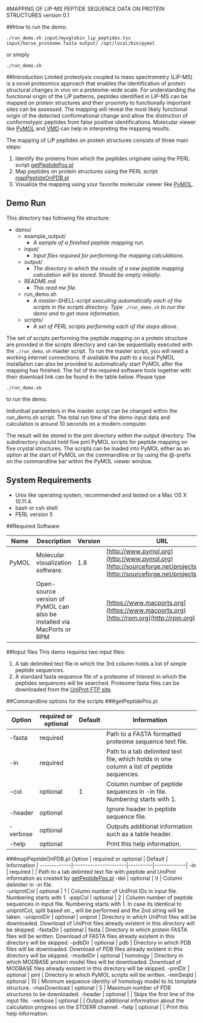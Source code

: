 #MAPPING OF LIP-MS PEPTIDE SEQUENCE DATA ON PROTEIN STRUCTURES
version 0.1

##How to run the demo:
```
./run_demo.sh input/myoglobin_lip_peptides.tsv input/horse_proteome.fasta output/ /opt/local/bin/pymol
```

or simply

```
./run_demo.sh
```

##Introduction
Limited proteolysis coupled to mass spectrometry (LiP-MS) is a novel proteomics approach that enables the identification of protein structural changes in vivo on a proteome-wide scale. For understanding the functional origin of the LiP patterns, peptides identified in LiP-MS can be mapped on protein structures and their proximity to functionally important sites can be assessed. The mapping will reveal the most likely functional origin of the detected conformational change and allow the distinction of conformotypic peptides from false positive identifications. Molecular viewer like [PyMOL](#pymol) and [VMD](www.ks.uiuc.edu/Research/vmd) can help in interpreting the mapping results. 

The mapping of LiP peptides on protein structures consists of three main steps:

1. Identify the proteins from which the peptides originate using the PERL script [getPeptidePos.pl](#getPeptidePos.pl)
2. Map peptides on protein structures using the PERL script [mapPeptideOnPDB.pl](#mapPeptideOnPDB.pl)
3. Visualize the mapping using your favorite molecular viewer like [PyMOL](#pymol).

	
## Demo Run
This directory has following file structure:

* demo/
   * example_output/
     * *A sample of a finished peptide mapping run*.
   * input/
     * *Input files required for performing the mapping calculations*.
   * output/
     * *The directory in which the results of a new peptide mapping calculation will be stored. Should be empty initially*. 
   * README.md
     * *This read me file*.
   * run\_demo.sh
     * *A master-SHELL-script executing automatically each of the scripts in the scripts directory. Type ```./run_demo.sh``` to run the demo and to get more information*.
   * scripts/
     * *A set of PERL scripts performing each of the steps above*.

The set of scripts performing the peptide mapping on a protein structure are provided in the
scripts directory and can be sequentially executed with the ```./run_demo.sh``` master script. To run the
master script, you will need a working internet connections. If available the path to a local PyMOL 
installation can also be provided to automatically start PyMOL after the mapping has finished. 
The list of the required software tools together with their download link can be found in the table below.
Please type

```
./run_demo.sh
```
to run the demo.

Individual parameters in the master script can be changed within the run_demo.sh script.
The total run time of the demo input data and calculation is around 10 seconds on a modern computer.

The result will be stored in the pml directory within the output directory. The subdirectory should
hold five pml PyMOL scripts for peptide mapping on five crystal structures. The scripts can be loaded
into PyMOL either as an option at the start of PyMOL on the commandline or by using the @-prefix on the 
commandline bar within the PyMOL viewer window.

## System Requirements
- Unix like operating system, recommended and tested on a Mac OS X 10.11.4.
- bash or csh shell
- PERL version 5

##Required Software
<a name="pymol"></a>

Name  | Description                       | Version | URL                                   
------|-----------------------------------|---------|-----
PyMOL | Molecular visualization software. | 1.8     | [http://www.pymol.org](http://www.pymol.org) <br> [http://sourceforge.net/projects/pymol](http://sourceforge.net/projects/pymol)
      | Open-source version of PyMOL can also be installed via MacPorts or RPM | | [https://www.macports.org](https://www.macports.org) <br> [http://rpm.org](http://rpm.org)


##Input files
This demo requires two input files:

1. A tab delimited text file in which the 3rd column holds a list of simple peptide sequences.
2. A standard fasta sequence file of a proteome of interest in which the peptides sequences will be searched. Proteome fasta files can be downloaded from the [UniProt FTP site](ftp://ftp.uniprot.org/pub/databases/uniprot/current_release/knowledgebase/reference_proteomes/).

##Commandline options for the scripts
<a name="getPeptidePos.pl"></a>
###getPeptidePos.pl

Option   | required or optional | Default | Information |
---------|----------------------|---------|-------------|
-fasta   | required             |         | Path to a FASTA formatted proteome sequence text file.
-in      | required             |         | Path to a tab delimited text file, which holds in one column a list of peptide sequences.
-col     | optional             | 1       | Column number of peptide sequences in -in file. Numbering starts with 1.
-header  | optional             |         | Ignore header in peptide sequence file.
-verbose | optional             |         | Outputs additional information such as a table header.
-help    | optional             |         | Print this help information.


<a name="mapPeptideOnPDB.pl"></a>
###mapPeptideOnPDB.pl
Option       | required or optional | Default  | Information |
-------------|----------------------|----------|-------------|
-in          | required             |          | Path to a tab delimted text file with peptide and UniProt information as created by  [getPeptidePos.pl](#getPeptidePos.pl)
-del         | optional             | \t       | Column delimiter in -in file.                              
-uniprotCol  | optional             | 1        | Column number of UniProt IDs in input file. Numbering starts with 1.
-pepCol      | optional             | 2        | Column number of peptide sequences in input file. Numbering starts with 1. In case its identical to uniprotCol, split based on _ will be performed and the 2nd string will be taken.
-uniprotDir  | optional             | uniprot  | Directory in which UniProt files will be downloaded. Download of UniProt files already existent in this directory will be skipped.
-fastaDir    | optional             | fasta    | Directory in which protein FASTA files will be written. Download of FASTA files already existent in this directory will be skipped.
-pdbDir	     | optional             | pdb      | Directory in which PDB files will be downloaded. Download of PDB files already existent in this directory will be skipped.
-modelDir    | optional             | homology | Directory in which MODBASE protein model files will be downloaded. Download of MODBASE files already existent in this directory will be skipped.
-pmlDir	     | optional             | pml      | Directory in which PyMOL scripts will be written.
-minSeqId    | optional             | 10       | Minimum sequence identity of homology model to its template structure.
-maxDownload | optional             | 5        | Maximum number of PDB structures to be downloaded.
-header      | optional             |          | Skips the first line of the input file.
-verbose     | optional             |          | Output additional information about the calculation progress on the STDERR channel.
-help        | optional             |          | Print this help information.

